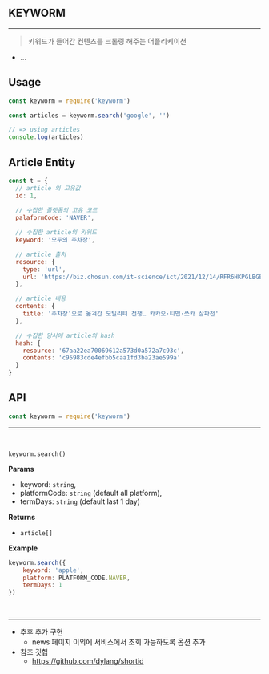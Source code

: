 ## KEYWORM
---
> 키워드가 들어간 컨텐츠를 크롤링 해주는 어플리케이션

* ...

## Usage
```js
const keyworm = require('keyworm')

const articles = keyworm.search('google', '')

// => using articles
console.log(articles)
```

## Article Entity
``` js
const t = {
  // article 의 고유값
  id: 1,
  
  // 수집한 플랫폼의 고유 코드 
  palaformCode: 'NAVER',

  // 수집한 article의 키워드
  keyword: '모두의 주차장',

  // article 출처
  resource: {
    type: 'url',
    url: 'https://biz.chosun.com/it-science/ict/2021/12/14/RFR6HKPGLBGBRCSKEZ7SGV5M3Y/?utm_source=naver&amp;utm_medium=original&amp;utm_campaign=biz'
  },

  // article 내용
  contents: {
    title: '주차장’으로 옮겨간 모빌리티 전쟁… 카카오·티맵·쏘카 삼파전'
  },

  // 수집한 당시에 article의 hash
  hash: {
    resource: '67aa22ea70069612a573d0a572a7c93c',
    contents: 'c95983cde4efbb5caa1fd3ba23ae599a'
  }
}
```


## API
```js
const keyworm = require('keyworm')
```
---------------------------------
</br>


`keyworm.search()`

__Params__ 
* keyword: `string`,
* platformCode: `string` (default all platform),
* termDays: `string` (default last 1 day)

__Returns__ 
* `article[]`

__Example__
```js
keyworm.search({
    keyword: 'apple',
    platform: PLATFORM_CODE.NAVER,
    termDays: 1
})
```
</br>

---------------------------------

* 추후 추가 구현
    * news 페이지 이외에 서비스에서 조회 가능하도록 옵션 추가
* 참조 깃헙
    * https://github.com/dylang/shortid